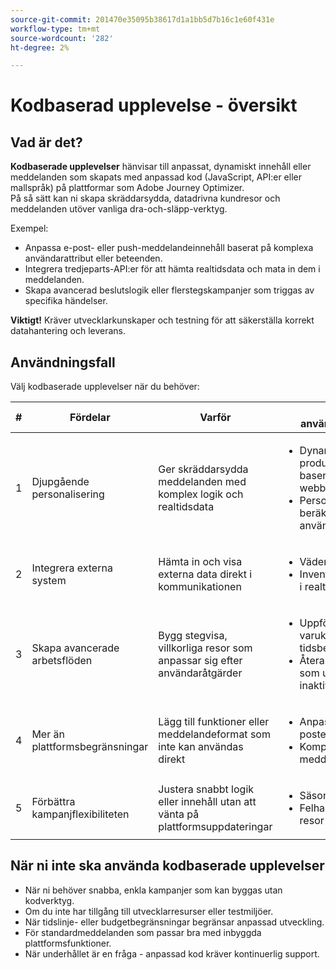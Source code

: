 ```yaml
---
source-git-commit: 201470e35095b38617d1a1bb5d7b16c1e60f431e
workflow-type: tm+mt
source-wordcount: '282'
ht-degree: 2%

---
```

# Kodbaserad upplevelse - översikt

## Vad är det?

**Kodbaserade upplevelser** hänvisar till anpassat, dynamiskt innehåll eller meddelanden som skapats med anpassad kod (JavaScript, API:er eller mallspråk) på plattformar som Adobe Journey Optimizer.\
På så sätt kan ni skapa skräddarsydda, datadrivna kundresor och meddelanden utöver vanliga dra-och-släpp-verktyg.

Exempel:

* Anpassa e-post- eller push-meddelandeinnehåll baserat på komplexa användarattribut eller beteenden.
* Integrera tredjeparts-API:er för att hämta realtidsdata och mata in dem i meddelanden.
* Skapa avancerad beslutslogik eller flerstegskampanjer som triggas av specifika händelser.

**Viktigt!** Kräver utvecklarkunskaper och testning för att säkerställa korrekt datahantering och leverans.

## Användningsfall

Välj kodbaserade upplevelser när du behöver:

| # | Fördelar | Varför | Exempel på användningsområden |
|---|---------|-----|-------------------|
| 1 | Djupgående personalisering | Ger skräddarsydda meddelanden med komplex logik och realtidsdata | <ul><li>Dynamiska produktrekommendationer baserade på senaste webbläsare</li><li>Personaliserade rabatter beräknade utifrån användarlojalitetsstatus</li></ul> |
| 2 | Integrera externa system | Hämta in och visa externa data direkt i kommunikationen | <ul><li>Väderbaserade kampanjer</li><li>Inventeringsuppdateringar i realtid via e-post</li></ul> |
| 3 | Skapa avancerade arbetsflöden | Bygg stegvisa, villkorliga resor som anpassar sig efter användaråtgärder | <ul><li>Uppföljning av övergiven varukorg med tidsbestämda påminnelser</li><li>Återaktiveringskampanjer som utlöses efter inaktivitetströsklar</li></ul> |
| 4 | Mer än plattformsbegränsningar | Lägg till funktioner eller meddelandeformat som inte kan användas direkt | <ul><li>Anpassade interaktiva e-postelement</li><li>Komplexa SMS-meddelandevarianter</li></ul> |
| 5 | Förbättra kampanjflexibiliteten | Justera snabbt logik eller innehåll utan att vänta på plattformsuppdateringar | <ul><li>Säsongsinnehåll växlar</li><li>Felhantering i realtid vid resor</li></ul> |

## När ni inte ska använda kodbaserade upplevelser

* När ni behöver snabba, enkla kampanjer som kan byggas utan kodverktyg.
* Om du inte har tillgång till utvecklarresurser eller testmiljöer.
* När tidslinje- eller budgetbegränsningar begränsar anpassad utveckling.
* För standardmeddelanden som passar bra med inbyggda plattformsfunktioner.
* När underhållet är en fråga - anpassad kod kräver kontinuerlig support.
